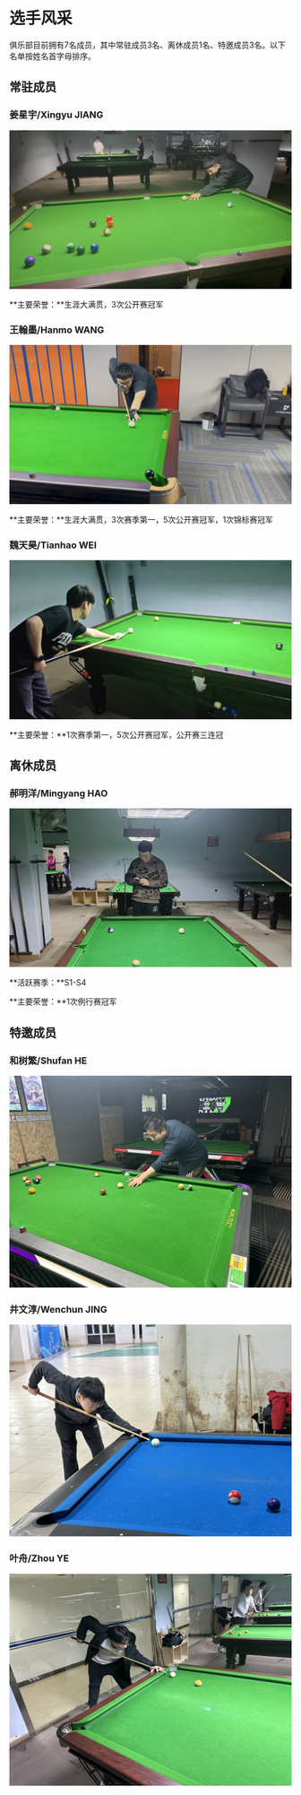 # 选手风采

俱乐部目前拥有7名成员，其中常驻成员3名、离休成员1名、特邀成员3名。以下名单按姓名首字母排序。

## 常驻成员

### 姜星宇/Xingyu JIANG

![](./img/jiangxingyu.jpg)

**主要荣誉：**生涯大满贯，3次公开赛冠军

### 王翰墨/Hanmo WANG

![](./img/wanghanmo.jpg)

**主要荣誉：**生涯大满贯，3次赛季第一，5次公开赛冠军，1次锦标赛冠军

### 魏天昊/Tianhao WEI

![](./img/weitianhao.jpg)

**主要荣誉：**1次赛季第一，5次公开赛冠军，公开赛三连冠

## 离休成员

### 郝明洋/Mingyang HAO

![](./img/haomingyang.jpg)

**活跃赛季：**S1-S4

**主要荣誉：**1次例行赛冠军

## 特邀成员

### 和树繁/Shufan HE

![](./img/heshufan.jpg)

### 井文淳/Wenchun JING

![](./img/jingwenchun.jpg)

### 叶舟/Zhou YE

![](./img/yezhou.jpg)